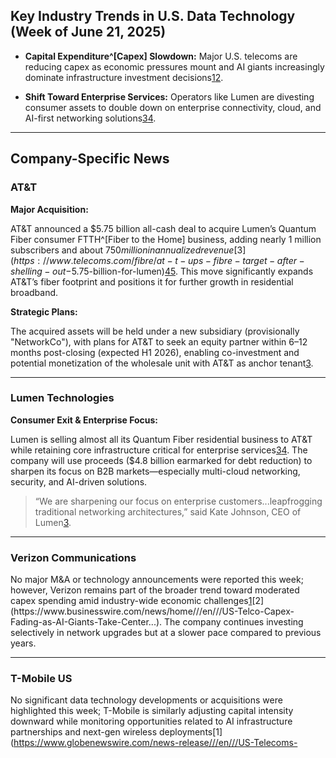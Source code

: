 ## Key Industry Trends in U.S. Data Technology (Week of June 21, 2025)

- **Capital Expenditure^[Capex] Slowdown:** Major U.S. telecoms are reducing capex as economic pressures mount and AI giants increasingly dominate infrastructure investment decisions[1](https://www.globenewswire.com/news-release/2025/06/10/3096362/28124/en/US-Telecoms-Face-Capex-Decline-Amid-Economic-Challenges-A-Review-of-Key-Operators-Including-AT-T-Verizon-Charter-Comcast-T-Mobile-DT-Lumen-Frontier-and-More.html)[2](https://www.businesswire.com/news/home/20250605145415/en/US-Telco-Capex-Fading-as-AI-Giants-Take-Center-Stage-New-Report-Focuses-on-Key-Operators-including-ATT-Verizon-Charter-Comcast-T-Mobile-DT-Lumen-Frontier-and-more---ResearchAndMarkets.com).
  
- **Shift Toward Enterprise Services:** Operators like Lumen are divesting consumer assets to double down on enterprise connectivity, cloud, and AI-first networking solutions[3](https://www.telecoms.com/fibre/at-t-ups-fibre-target-after-shelling-out-$5.75-billion-for-lumen)[4](https://tecknexus.com/telecom-and-tech-merger-and-acquisition-tracker-2025).

---

## Company-Specific News

### **AT&T**
  
**Major Acquisition:**
  
AT&T announced a $5.75 billion all-cash deal to acquire Lumen’s Quantum Fiber consumer FTTH^[Fiber to the Home] business, adding nearly 1 million subscribers and about $750 million in annualized revenue[3](https://www.telecoms.com/fibre/at-t-ups-fibre-target-after-shelling-out-$5.75-billion-for-lumen)[4](https://tecknexus.com/telecom-and-tech-merger-and-acquisition-tracker-2025)[5](https://www.channelfutures.com/fiber/at-t-to-acquire-lumen-consumer-fiber-$5.75-billion). This move significantly expands AT&T’s fiber footprint and positions it for further growth in residential broadband.

**Strategic Plans:**

The acquired assets will be held under a new subsidiary (provisionally "NetworkCo"), with plans for AT&T to seek an equity partner within 6–12 months post-closing (expected H1 2026), enabling co-investment and potential monetization of the wholesale unit with AT&T as anchor tenant[3](https://www.telecoms.com/fibre/at-t-ups-fibre-target-after-shelling-out-$5.75-billion-for-lumen).

---

### **Lumen Technologies**

**Consumer Exit & Enterprise Focus:**

Lumen is selling almost all its Quantum Fiber residential business to AT&T while retaining core infrastructure critical for enterprise services[3](https://www.telecoms.com/fibre/at-t-ups-fibre-target-after-shelling-out-$5.75-billion-for-lumen)[4](https://tecknexus.com/telecom-and-tech-merger-and-acquisition-tracker-2025). The company will use proceeds ($4.8 billion earmarked for debt reduction) to sharpen its focus on B2B markets—especially multi-cloud networking, security, and AI-driven solutions.

> “We are sharpening our focus on enterprise customers...leapfrogging traditional networking architectures,” said Kate Johnson, CEO of Lumen[3](https://www.telecoms.com/fibre/at-t-ups-fibre-target-after-shelling-out-$5.75-billion-for-lumen).

---

### **Verizon Communications**

No major M&A or technology announcements were reported this week; however, Verizon remains part of the broader trend toward moderated capex spending amid industry-wide economic challenges[1](https://www.globenewswire.com/news-release/2025/06/10//3096362//28124//en//US-Telecoms-Face-Capex--Decline-Amid-Economic-Challenges-A--Review-of-Key--Operators-Including--AT--T-Verizon--Charter-Comcast--T-Mobile-DT-Lume...)[2](https://www.businesswire.com/news/home///en///US-Telco-Capex-Fading-as-AI-Giants-Take-Center...). The company continues investing selectively in network upgrades but at a slower pace compared to previous years.

---

### **T-Mobile US**

No significant data technology developments or acquisitions were highlighted this week; T-Mobile is similarly adjusting capital intensity downward while monitoring opportunities related to AI infrastructure partnerships and next-gen wireless deployments[1](https://www.globenewswire.com/news-release///en///US-Telecoms-
